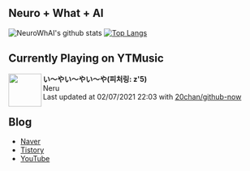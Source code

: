 ## Neuro + What + AI

![NeuroWhAI's github stats](https://github-readme-stats.vercel.app/api?username=neurowhai&count_private=true&show_icons=true)
[![Top Langs](https://github-readme-stats.vercel.app/api/top-langs/?username=neurowhai&layout=compact)](https://github.com/anuraghazra/github-readme-stats)

## Currently Playing on YTMusic

[<img align="left" height="65" src="https://lh3.googleusercontent.com/8mL3Cor8pMq-yWLF81i9UxSeC9YMsWetm7V6wEQnDfi_N2z0ry3rwjiAzq0s722y3nVdmmHv2_NrTuA">](https://music.youtube.com/channel/UCFRHG2Hol9z-uULmGD4VQ2w)

**い～やい～やい～や(피처링: z'5)**  
Neru  
Last updated at 02/07/2021 22:03 with [20chan/github-now](https://github.com/20chan/github-now)

## Blog

- [Naver](http://blog.naver.com/neurowhai)
- [Tistory](http://neurowhai.tistory.com/)
- [YouTube](https://www.youtube.com/channel/UCB_v1xU6laBHOeH6z4L-Mtw)
